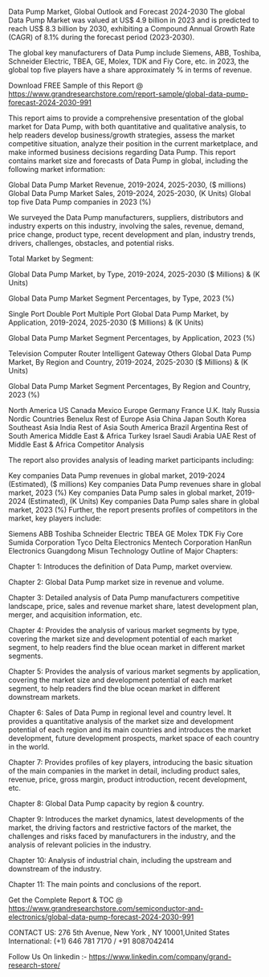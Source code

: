 Data Pump Market, Global Outlook and Forecast 2024-2030
The global Data Pump Market was valued at US$ 4.9 billion in 2023 and is predicted to reach US$ 8.3 billion by 2030, exhibiting a Compound Annual Growth Rate (CAGR) of 8.1% during the forecast period (2023-2030).

The global key manufacturers of Data Pump include Siemens, ABB, Toshiba, Schneider Electric, TBEA, GE, Molex, TDK and Fiy Core, etc. in 2023, the global top five players have a share approximately % in terms of revenue.

Download FREE Sample of this Report @ https://www.grandresearchstore.com/report-sample/global-data-pump-forecast-2024-2030-991

This report aims to provide a comprehensive presentation of the global market for Data Pump, with both quantitative and qualitative analysis, to help readers develop business/growth strategies, assess the market competitive situation, analyze their position in the current marketplace, and make informed business decisions regarding Data Pump. This report contains market size and forecasts of Data Pump in global, including the following market information:

Global Data Pump Market Revenue, 2019-2024, 2025-2030, ($ millions)
Global Data Pump Market Sales, 2019-2024, 2025-2030, (K Units)
Global top five Data Pump companies in 2023 (%)

We surveyed the Data Pump manufacturers, suppliers, distributors and industry experts on this industry, involving the sales, revenue, demand, price change, product type, recent development and plan, industry trends, drivers, challenges, obstacles, and potential risks.

Total Market by Segment:

Global Data Pump Market, by Type, 2019-2024, 2025-2030 ($ Millions) & (K Units)

Global Data Pump Market Segment Percentages, by Type, 2023 (%)

Single Port
Double Port
Multiple Port
Global Data Pump Market, by Application, 2019-2024, 2025-2030 ($ Millions) & (K Units)

Global Data Pump Market Segment Percentages, by Application, 2023 (%)

Television
Computer
Router
Intelligent Gateway
Others
Global Data Pump Market, By Region and Country, 2019-2024, 2025-2030 ($ Millions) & (K Units)

Global Data Pump Market Segment Percentages, By Region and Country, 2023 (%)

North America
US
Canada
Mexico
Europe
Germany
France
U.K.
Italy
Russia
Nordic Countries
Benelux
Rest of Europe
Asia
China
Japan
South Korea
Southeast Asia
India
Rest of Asia
South America
Brazil
Argentina
Rest of South America
Middle East & Africa
Turkey
Israel
Saudi Arabia
UAE
Rest of Middle East & Africa
Competitor Analysis

The report also provides analysis of leading market participants including:

Key companies Data Pump revenues in global market, 2019-2024 (Estimated), ($ millions)
Key companies Data Pump revenues share in global market, 2023 (%)
Key companies Data Pump sales in global market, 2019-2024 (Estimated), (K Units)
Key companies Data Pump sales share in global market, 2023 (%)
Further, the report presents profiles of competitors in the market, key players include:

Siemens
ABB
Toshiba
Schneider Electric
TBEA
GE
Molex
TDK
Fiy Core
Sumida Corporation
Tyco
Delta Electronics
Mentech Corporation
HanRun Electronics
Guangdong Misun Technology
Outline of Major Chapters:

Chapter 1: Introduces the definition of Data Pump, market overview.

Chapter 2: Global Data Pump market size in revenue and volume.

Chapter 3: Detailed analysis of Data Pump manufacturers competitive landscape, price, sales and revenue market share, latest development plan, merger, and acquisition information, etc.

Chapter 4: Provides the analysis of various market segments by type, covering the market size and development potential of each market segment, to help readers find the blue ocean market in different market segments.

Chapter 5: Provides the analysis of various market segments by application, covering the market size and development potential of each market segment, to help readers find the blue ocean market in different downstream markets.

Chapter 6: Sales of Data Pump in regional level and country level. It provides a quantitative analysis of the market size and development potential of each region and its main countries and introduces the market development, future development prospects, market space of each country in the world.

Chapter 7: Provides profiles of key players, introducing the basic situation of the main companies in the market in detail, including product sales, revenue, price, gross margin, product introduction, recent development, etc.

Chapter 8: Global Data Pump capacity by region & country.

Chapter 9: Introduces the market dynamics, latest developments of the market, the driving factors and restrictive factors of the market, the challenges and risks faced by manufacturers in the industry, and the analysis of relevant policies in the industry.

Chapter 10: Analysis of industrial chain, including the upstream and downstream of the industry.

Chapter 11: The main points and conclusions of the report.

Get the Complete Report & TOC @ https://www.grandresearchstore.com/semiconductor-and-electronics/global-data-pump-forecast-2024-2030-991

CONTACT US:
276 5th Avenue, New York , NY 10001,United States
International: (+1) 646 781 7170 / +91 8087042414

Follow Us On linkedin :- https://www.linkedin.com/company/grand-research-store/

